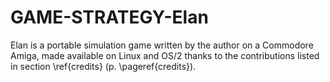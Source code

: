 # GAME-STRATEGY-Elan
Elan is a portable simulation game written by the author on a Commodore Amiga, made available on Linux and OS/2 thanks to the contributions listed in section \ref{credits} (p. \pageref{credits}).
